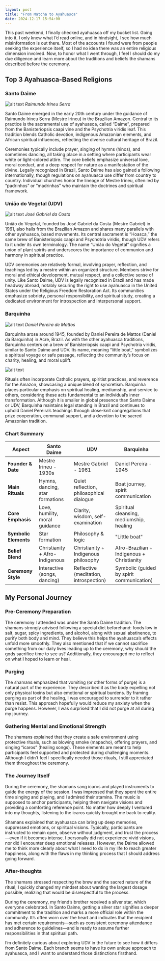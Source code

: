 ```yaml
---
layout: post
title: "From Matcha to Ayahuasca"
date: 2024-12-17 15:54:00
---
```


This past weekend, I finally checked ayahuasca off my bucket list. Going into it, I only knew what I’d read online, and in hindsight, I see how much misinformation is out there. Most of the accounts I found were from people seeking the experience itself, so I had no idea there was an entire religious dimension involved. Now, to honor what I went through, I feel I should do my due diligence and learn more about the traditions and beliefs the shamans described before the ceremony.

## Top 3 Ayahuasca-Based Religions

### Santo Daime

![alt text](/assets/img/20241217/mestre-irineu.png)
*Raimundo Irineu Serra*

Santo Daime emerged in the early 20th century under the guidance of Raimundo Irineu Serra (Mestre Irineu) in the Brazilian Amazon. Central to its practice is the sacramental use of ayahuasca, called “Daime”, prepared from the Banisteriopsis caapi vine and the Psychotria viridis leaf. This tradition blends Catholic devotion, indigenous Amazonian elements, and African spiritual influences, reflecting the diverse cultural heritage of Brazil.

Ceremonies typically include prayer, singing of hymns (hinos), and sometimes dancing, all taking place in a setting where participants wear white or light-colored attire. The core beliefs emphasize universal love, moral conduct, and a deep respect for nature as a manifestation of the divine. Legally recognized in Brazil, Santo Daime has also gained a following internationally, though regulations on ayahuasca use differ from country to country. Individual churches honor the lineage of Mestre Irineu, often led by “padrinhos” or “madrinhas” who maintain the doctrines and spiritual framework.

### União do Vegetal (UDV)

![alt text](/assets/img/20241217/jose-gabriel.jpeg)
*José Gabriel da Costa*

União do Vegetal, founded by José Gabriel da Costa (Mestre Gabriel) in 1961, also hails from the Brazilian Amazon and shares many parallels with other ayahuasca, based movements. Its central sacrament is “Hoasca,” the same brew of Banisteriopsis caapi and Psychotria viridis, though UDV refers to it under its own terminology. The name “União do Vegetal” signifies a union of plant spirits and underscores the importance of communion and harmony in spiritual practice.

UDV ceremonies are relatively formal, involving prayer, reflection, and teachings led by a mestre within an organized structure. Members strive for moral and ethical development, mutual respect, and a collective sense of unity. Like Santo Daime, UDV is legally recognized in Brazil and has made headway abroad, notably securing the right to use ayahuasca in the United States under the Religious Freedom Restoration Act. Its communities emphasize sobriety, personal responsibility, and spiritual study, creating a dedicated environment for introspection and interpersonal support.

### Barquinha

![alt text](/assets/img/20241217/daniel-pereira.jpg)
*Daniel Pereira de Mattos*

Barquinha arose around 1945, founded by Daniel Pereira de Mattos (Daniel da Barquinha) in Acre, Brazil. As with the other ayahuasca traditions, Barquinha centers on a brew of Banisteriopsis caapi and Psychotria viridis, similar to Santo Daime and UDV. Its name, meaning “little boat,” symbolizes a spiritual voyage or safe passage, reflecting the community’s focus on charity, healing, and moral uplift.

![alt text](/assets/img/20241217/barquinha.jpg)

Rituals often incorporate Catholic prayers, spiritist practices, and reverence for the Amazon, showcasing a unique blend of syncretism. Barquinha places particular emphasis on spiritual healing, mediumship, and service to others, considering these acts fundamental to an individual’s inner transformation. Although it is smaller in global presence than Santo Daime or UDV, Barquinha maintains legal standing in Brazil and continues to uphold Daniel Pereira’s teachings through close-knit congregations that prize cooperation, communal support, and a devotion to the sacred Amazonian tradition.

### Chart Summary

|**Aspect**|**Santo Daime**|**UDV**|**Barquinha**|
|---|---|---|---|
|**Founder & Date**|Mestre Irineu - 1930s|Mestre Gabriel - 1961|Daniel Pereira - 1945|
|**Main Rituals**|Hymns, dancing, star formations|Quiet reflection, philosophical dialogue|Boat journey, spirit communication|
|**Core Emphasis**|Love, humility, moral guidance|Clarity, wisdom, self-examination|Spiritual cleansing, mediumship, healing|
|**Symbolic Elements**|Star formation|Philosophy & logic|"Little boat"|
|**Belief Blend**|Christianity + Afro-Indigenous|Christianity + Indigenous philosophy|Afro-Brazilian + Indigenous + Christianity|
|**Ceremony Style**|Interactive (songs, dancing)|Reflective (meditation, introspection)|Symbolic (guided by spirit communication)|

## My Personal Journey

### Pre-Ceremony Preparation

The ceremony I attended was under the Santo Daime tradition. The shamans strongly advised following a special diet beforehand: foods low in salt, sugar, spicy ingredients, and alcohol, along with sexual abstinence, to purify both body and mind. They believe this helps the ayahuasca’s effects unfold more smoothly. They also mentioned that if we cannot sacrifice something from our daily lives leading up to the ceremony, why should the gods sacrifice time to see us? Additionally, they encouraged me to reflect on what I hoped to learn or heal.

### Purging

The shamans emphasized that vomiting (or other forms of purge) is a natural part of the experience. They described it as the body expelling not only physical toxins but also emotional or spiritual burdens. By framing purging as part of the healing, I was encouraged to surrender to it rather than resist. This approach hopefully would reduce my anxiety when the purge happens. However, I was surprised that I did not purge at all during my journey.

### Gathering Mental and Emotional Strength

The shamans explained that they create a safe environment using protective rituals, such as blowing smoke (mapacho), offering prayers, and singing “icaros” (healing songs). These elements are meant to help participants feel supported and protected during challenging moments. Although I didn’t feel I specifically needed those rituals, I still appreciated them throughout the ceremony.

### The Journey Itself

During the ceremony, the shamans sang icaros and played instruments to guide the energy of the session. I was impressed that they spent the entire time singing and playing, and I admired their stamina. The music is supposed to anchor participants, helping them navigate visions and providing a comforting reference point. No matter how deeply I ventured into my thoughts, listening to the icaros quickly brought me back to reality.

Shamans explained that ayahuasca can bring up deep memories, suppressed emotions, or spiritual visions. Typically, participants are instructed to remain open, observe without judgment, and trust the process—even if it becomes intense. I personally did not experience vivid visions, nor did I encounter deep emotional releases. However, the Daime allowed me to think more clearly about what I need to do in my life to reach greater happiness, along with the flaws in my thinking process that I should address going forward.

### After-thoughts

The shamans stressed respecting the brew and the sacred nature of the ritual; I quickly changed my mindset about wanting the largest dosage possible, realizing that would be disrespectful to the process.

During the ceremony, my friend’s brother received a silver star, which everyone celebrated. In Santo Daime, getting a silver star signifies a deeper commitment to the tradition and marks a more official role within the community. It’s often worn over the heart and indicates that the recipient has met certain requirements—such as consistent ceremony attendance and adherence to guidelines—and is ready to assume further responsibilities in that spiritual path.

I’m definitely curious about exploring UDV in the future to see how it differs from Santo Daime. Each branch seems to have its own unique approach to ayahuasca, and I want to understand those distinctions firsthand.	